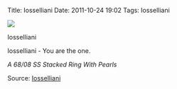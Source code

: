 Title: Iosselliani
Date: 2011-10-24 19:02
Tags: Iosselliani


![](/images/a6808ss_1.jpg)

Iosselliani
 

Iosselliani - You are the one.
 

*A 68/08 SS*
*Stacked Ring With Pearls*
 
 
Source: [Iosselliani](http://www.iosselliani.com/)